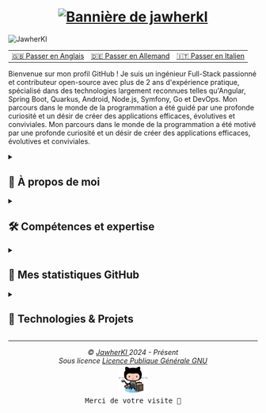 <h1 align="center">
  <a href="https://git.io/typing-svg">
    <img src="https://readme-typing-svg.demolab.com?font=Fira+Code&pause=1000&center=true&vCenter=true&weight=700&size=25&duration=2000&pause=1000&color=0785fb&vCenter=true&random=false&width=500&height=30&lines=Bonjour+%2C+je+suis+Jawher+%F0%9F%91%8B%F0%9F%8F%BB;Ingenieur+logiciel+%F0%9F%91%A8%E2%80%8D%F0%9F%92%BB;Contributeur+open+source+%F0%9F%9A%A9" alt="Bannière de jawherkl" />
  </a>
</h1>

<p align="left"> 
<img src="https://komarev.com/ghpvc/?username=JawherKl&label=Profile%20views&color=084777&style=flat" alt="JawherKl" /> 
</p>

<table>
    <tr>
      <td align="center">
        <a href="README.md">🇬🇧 Passer en Anglais</a>
      </td>
      <td align="center">
        <a href="README_de.md">🇩🇪 Passer en Allemand</a>
      </td>
      <td align="center">
        <a href="README_it.md">🇮🇹 Passer en Italien</a>
      </td>
  </tr>
</table>

<p align="left"> 
Bienvenue sur mon profil GitHub ! Je suis un ingénieur Full-Stack passionné et contributeur open-source avec plus de 2 ans d'expérience pratique, spécialisé dans des technologies largement reconnues telles qu'Angular, Spring Boot, Quarkus, Android, Node.js, Symfony, Go et DevOps. Mon parcours dans le monde de la programmation a été guidé par une profonde curiosité et un désir de créer des applications efficaces, évolutives et conviviales. 
Mon parcours dans le monde de la programmation a été motivé par une profonde curiosité et un désir de créer des applications efficaces, évolutives et conviviales.

<details close> 
  <summary><h2>🌟 À propos de moi</h2></summary>

  - 💻 Je me spécialise en JS, PHP et Java, mais j'aime aussi explorer d'autres technologies et langages. 
  - 🚀 Je suis toujours désireux d'apprendre de nouvelles choses et de relever de nouveaux défis. Je suis toujours désireux d'apprendre de nouvelles choses et de relever de nouveaux défis. 
  - 🎓 Je crois au pouvoir du partage de connaissances et de l'open source. 
</details>

<details close> 
  <summary><h2>🛠️ Compétences et expertise</h2></summary>

  - **Backend :** Node.js, Express.js, NestJS, Go, Symfony. 
    - **Frontend :** Angular, HTML, SCSS, CSS, Bootstrap. 
    - **Langages de programmation :** JavaScript, TypeScript, Php, Python, Go, C++. 
    - **Bases de données :** PostgreSQL, MySQL, MongoDB, Firebase, SQLite. 
    - **Outils :** Git, Docker, K8s, Jenkins, Lens, Kafka, Redis, Argocd, Portainer, ELK-Stack, Grafana, Graylog, Prometheus. 
    - **Langues :** Anglais, Français, Arabe.

  <img src="assets/devTools.png" alt="devTools"/> 
  <br><br> 
  💡 Je m'épanouis dans les défis et j'aime apprendre de nouvelles technologies pour résoudre des problèmes complexes. Je m'épanouis face aux défis et j'aime apprendre de nouvelles technologies pour résoudre des problèmes complexes. Je suis toujours désireux de collaborer sur des projets passionnants et de contribuer à la communauté technologique. 
</details> 
  
<details close> 
  <summary><h2>🔭 Mes statistiques GitHub</h2></summary>
  <p align="center"> 
    <img src="https://github-readme-stats.vercel.app/api/top-langs/?username=JawherKl&layout=compact&theme=algolia&langs_count=20" alt="JawherKl"/>&nbsp;&nbsp;&nbsp;
    <img src="https://github-readme-stats.vercel.app/api?username=JawherKl&show_icons=true&locale=en&show=prs_merged,prs_merged_percentage&theme=algolia" alt="JawherKl"/>
    <br><br>
    <img src="https://github-profile-trophy.vercel.app/?username=JawherKl&theme=algolia&column=5&margin-w=15&margin-h=15" alt="JawherKl"/>
    <br><br>
    <img src="https://github-readme-streak-stats-git-main-davids-projects-ad77adcc.vercel.app/?user=JawherKl&theme=algolia&card_width=800" alt="JawherKl"/>
    <br><br>
    <img src="./profile-3d-contrib/profile-3d-contrib.svg" alt="JawherKl"/>
    <br><br>
    <img src="https://github-readme-activity-graph.vercel.app/graph/?username=JawherKl&bg_color=RRGGBBAA&title_color=00aeff&color=00aeff&line=00aeff&point=2ddc97&hide_border=true&custom_title=Contribution%E2%A0%80Graph" alt="JawherKl"/>
    <a href="https://app.daily.dev/jawher62"><img src="https://api.daily.dev/devcards/v2/Tflf66qLrhQ3HGtLrchsW.png?type=wide&r=5q2" width="652" alt="jawher's Dev Card"/></a>
    <p align="center">📫 Connectons-nous et construisons quelque chose d'incroyable ensemble ! </p> 
  </p>
</details>

<details close>
 <summary><h2>🚀 Technologies & Projets</h2></summary> 
 Je me spécialise dans la création d'applications évolutives, de services backend et de solutions DevOps en utilisant une variété de technologies modernes. 
  
 #### **💻 Développement Backend (70%):** 
 - **Node.js (Express.js et NestJS)** – Création d'API RESTful et GraphQL efficaces et évolutives. 
  - **Go** – Création de services backend haute performance. 
  - **Symfony** – Développement d'applications web robustes en utilisant PHP. 

 #### **☁️ DevOps et Cloud (15%):** 
 - **Kubernetes, Docker, ArgoCD, Jenkins** – Gestion des pipelines CI/CD et des applications conteneurisées. 
  - **Kafka, Redis, ELK-Stack, Prometheus, Grafana** – Assurer l'observabilité et la haute disponibilité. 
  
 #### **🤖 IA et Grands Modèles de Langage (LLM) (10%):** 
 - Expérimenter avec les **LLMs** pour des applications pilotées par l'IA. 
  - Mise en œuvre de **solutions basées sur le ML et l'IA** en utilisant Python et les services cloud. 
    
 #### **🎨 Développement Frontend (5%):** 
 - **Angular** – Création d'applications web dynamiques et interactives. 
  
  
 💡 **Explorez mes dépôts** pour voir des projets utilisant ces technologies !

</details>

***

<p align="center"> 
  <i>&copy; <a href="https://github.com/JawherKl/"> JawherKl </a> 2024 - Présent </i><br>
  <i> Sous licence <a href="https://github.com/JawherKl/JawherKl/tree/master/LICENSE"> Licence Publique Générale GNU</a></i><br>
  <a href="https://octodex.github.com/swagtocat/"> <img src="assets/swagtocat.png" width="60" height="60" /></a><br> 
  <kbd>Merci de votre visite 🙂</kbd>
</p>
